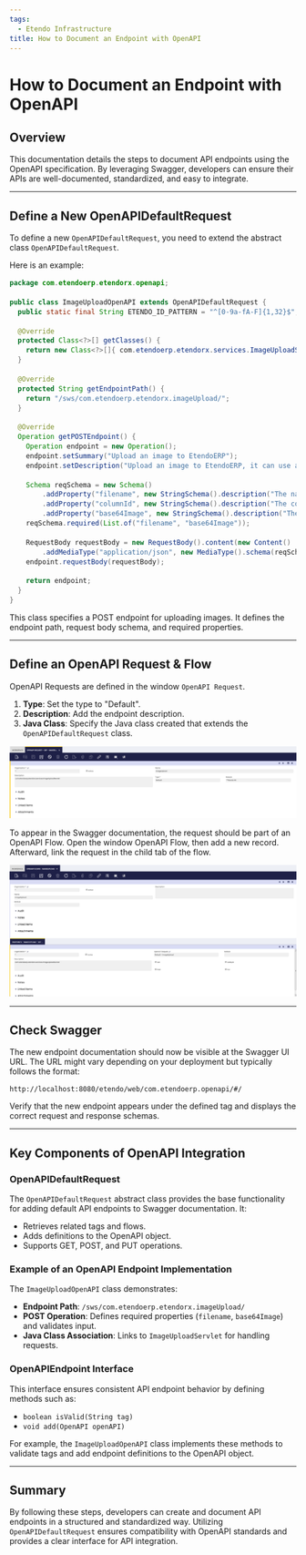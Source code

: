```yaml
---
tags:
  - Etendo Infrastructure
title: How to Document an Endpoint with OpenAPI
---
```


# How to Document an Endpoint with OpenAPI

## Overview

This documentation details the steps to document API endpoints using the OpenAPI specification. By leveraging Swagger, developers can ensure their APIs are well-documented, standardized, and easy to integrate.

---

## Define a New OpenAPIDefaultRequest

To define a new `OpenAPIDefaultRequest`, you need to extend the abstract class `OpenAPIDefaultRequest`.

Here is an example:

```java
package com.etendoerp.etendorx.openapi;

public class ImageUploadOpenAPI extends OpenAPIDefaultRequest {
  public static final String ETENDO_ID_PATTERN = "^[0-9a-fA-F]{1,32}$";

  @Override
  protected Class<?>[] getClasses() {
    return new Class<?>[]{ com.etendoerp.etendorx.services.ImageUploadServlet.class };
  }

  @Override
  protected String getEndpointPath() {
    return "/sws/com.etendoerp.etendorx.imageUpload/";
  }

  @Override
  Operation getPOSTEndpoint() {
    Operation endpoint = new Operation();
    endpoint.setSummary("Upload an image to EtendoERP");
    endpoint.setDescription("Upload an image to EtendoERP, it can use a configuration associated with a Column ID to automatically resize the image.");

    Schema reqSchema = new Schema()
        .addProperty("filename", new StringSchema().description("The name of the file").example("image.jpg"))
        .addProperty("columnId", new StringSchema().description("The column ID where the size and resize configuration is stored").pattern(ETENDO_ID_PATTERN))
        .addProperty("base64Image", new StringSchema().description("The base64 encoded image"));
    reqSchema.required(List.of("filename", "base64Image"));

    RequestBody requestBody = new RequestBody().content(new Content()
        .addMediaType("application/json", new MediaType().schema(reqSchema)));
    endpoint.requestBody(requestBody);

    return endpoint;
  }
}
```

This class specifies a POST endpoint for uploading images. It defines the endpoint path, request body schema, and required properties.

---

## Define an OpenAPI Request & Flow

OpenAPI Requests are defined in the window `OpenAPI Request`.

1. **Type**: Set the type to "Default".
2. **Description**: Add the endpoint description.
3. **Java Class**: Specify the Java class created that extends the `OpenAPIDefaultRequest` class.

![](../../../assets/developer-guide/etendo-classic/how-to-guides/How_to_document_an_endpoint_with_OpenAPI-0.png)

To appear in the Swagger documentation, the request should be part of an OpenAPI Flow. Open the window OpenAPI Flow, then add a new record. Afterward, link the request in the child tab of the flow.

![](../../../assets/developer-guide/etendo-classic/how-to-guides/How_to_document_an_endpoint_with_OpenAPI-1.png)

---

## Check Swagger

The new endpoint documentation should now be visible at the Swagger UI URL. The URL might vary depending on your deployment but typically follows the format:

```
http://localhost:8080/etendo/web/com.etendoerp.openapi/#/
```

Verify that the new endpoint appears under the defined tag and displays the correct request and response schemas.

---

## Key Components of OpenAPI Integration

### OpenAPIDefaultRequest

The `OpenAPIDefaultRequest` abstract class provides the base functionality for adding default API endpoints to Swagger documentation. It:

- Retrieves related tags and flows.
- Adds definitions to the OpenAPI object.
- Supports GET, POST, and PUT operations.

### Example of an OpenAPI Endpoint Implementation

The `ImageUploadOpenAPI` class demonstrates:

- **Endpoint Path**: `/sws/com.etendoerp.etendorx.imageUpload/`
- **POST Operation**: Defines required properties (`filename`, `base64Image`) and validates input.
- **Java Class Association**: Links to `ImageUploadServlet` for handling requests.

### OpenAPIEndpoint Interface

This interface ensures consistent API endpoint behavior by defining methods such as:

- `boolean isValid(String tag)`
- `void add(OpenAPI openAPI)`

For example, the `ImageUploadOpenAPI` class implements these methods to validate tags and add endpoint definitions to the OpenAPI object.

---

## Summary

By following these steps, developers can create and document API endpoints in a structured and standardized way. Utilizing `OpenAPIDefaultRequest` ensures compatibility with OpenAPI standards and provides a clear interface for API integration.

